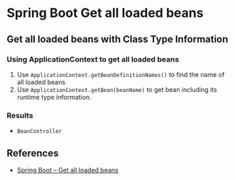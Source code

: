 # Spring Boot Get all loaded beans

## Get all loaded beans with Class Type Information
### Using ApplicationContext to get all loaded beans
1. Use `ApplicationContext.getBeanDefinitionNames()` to find the name of all loaded beans
1. Use `ApplicationContext.getBean(beanName)` to get bean including its runtime type information.

### Results
- `BeanController`

## References
- [Spring Boot – Get all loaded beans](https://howtodoinjava.com/spring-boot/get-loaded-beans-class-type-information/)